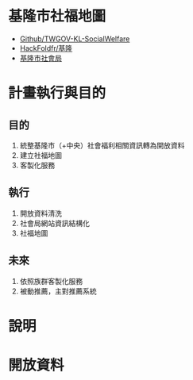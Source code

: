 # 基隆市社福地圖

- [Github/TWGOV-KL-SocialWelfare](https://github.com/DATA-GOV-TW/TWGOV-KL-SocialWelfare)
- [HackFoldfr/基隆](http://pro.odtw.org/2017ODProjects)
- [基隆市社會局](http://social.klcg.gov.tw/active/)

# 計畫執行與目的

## 目的
1. 統整基隆市（+中央）社會福利相關資訊轉為開放資料
2. 建立社福地圖
3. 客製化服務

## 執行
1. 開放資料清洗
2. 社會局網站資訊結構化
3. 社福地圖

## 未來
1. 依照族群客製化服務
2. 被動推薦，主對推薦系統

# 說明



# 開放資料
